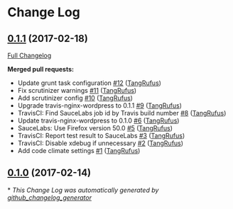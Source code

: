 # Change Log

## [0.1.1](https://github.com/TypistTech/wp-better-settings/tree/0.1.1) (2017-02-18)
[Full Changelog](https://github.com/TypistTech/wp-better-settings/compare/0.1.0...0.1.1)

**Merged pull requests:**

- Update grunt task configuration [\#12](https://github.com/TypistTech/wp-better-settings/pull/12) ([TangRufus](https://github.com/TangRufus))
- Fix scrutinizer warnings [\#11](https://github.com/TypistTech/wp-better-settings/pull/11) ([TangRufus](https://github.com/TangRufus))
- Add scrutinizer config [\#10](https://github.com/TypistTech/wp-better-settings/pull/10) ([TangRufus](https://github.com/TangRufus))
- Upgrade travis-nginx-wordpress to 0.1.1 [\#9](https://github.com/TypistTech/wp-better-settings/pull/9) ([TangRufus](https://github.com/TangRufus))
- TravisCI: Find SauceLabs job id by Travis build number [\#8](https://github.com/TypistTech/wp-better-settings/pull/8) ([TangRufus](https://github.com/TangRufus))
- Update travis-nginx-wordpress to 0.1.0 [\#6](https://github.com/TypistTech/wp-better-settings/pull/6) ([TangRufus](https://github.com/TangRufus))
- SauceLabs: Use Firefox version 50.0 [\#5](https://github.com/TypistTech/wp-better-settings/pull/5) ([TangRufus](https://github.com/TangRufus))
- TravisCI: Report test result to SauceLabs [\#3](https://github.com/TypistTech/wp-better-settings/pull/3) ([TangRufus](https://github.com/TangRufus))
- TravisCI: Disable xdebug if unnecessary [\#2](https://github.com/TypistTech/wp-better-settings/pull/2) ([TangRufus](https://github.com/TangRufus))
- Add code climate settings [\#1](https://github.com/TypistTech/wp-better-settings/pull/1) ([TangRufus](https://github.com/TangRufus))

## [0.1.0](https://github.com/TypistTech/wp-better-settings/tree/0.1.0) (2017-02-14)


\* *This Change Log was automatically generated by [github_changelog_generator](https://github.com/skywinder/Github-Changelog-Generator)*